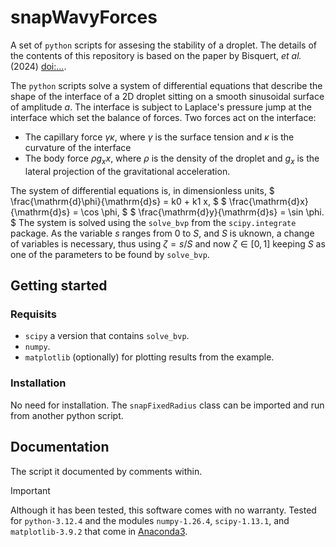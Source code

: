 # snapWavyForces 

A set of `python` scripts for assesing the stability of a droplet. The details of the contents of this repository is based on the paper by Bisquert, _et al._ (2024) [doi:...]().

The `python` scripts solve a system of differential equations that describe the shape of the interface of a 2D droplet sitting on a smooth sinusoidal surface of amplitude $a$. The interface is subject to Laplace's pressure jump at the interface which set the balance of forces. Two forces act on the interface:
 - The capillary force $\gamma \kappa$, where $\gamma$ is the surface tension and $\kappa$ is the curvature of the interface
 - The body force $\rho g_x x$, where $\rho$ is the density of the droplet and $g_x$ is the lateral projection of the gravitational acceleration. 

The system of differential equations is, in dimensionless units,
$ \frac{\mathrm{d}\phi}{\mathrm{d}s} = k0 + k1 x, $
$ \frac{\mathrm{d}x}{\mathrm{d}s} = \cos \phi, $
$ \frac{\mathrm{d}y}{\mathrm{d}s} = \sin \phi. $
The system is solved using the `solve_bvp` from the `scipy.integrate` package. As the variable $s$ ranges from 0 to $S$, and $S$ is uknown, a change of variables is necessary, thus using $\zeta = s/S$ and now $\zeta \in [0, 1]$ keeping $S$ as one of the parameters to be found by `solve_bvp`.

## Getting started

### Requisits

 - `scipy` a version that contains `solve_bvp`.
 - `numpy`.
 - `matplotlib` (optionally) for plotting results from the example.

### Installation

No need for installation. The `snapFixedRadius` class can be imported and run from another python script.

## Documentation

The script it documented by comments within.


> [!IMPORTANT] 
> Although it has been tested, this software comes with no warranty.
> Tested for `python-3.12.4` and the modules `numpy-1.26.4`, `scipy-1.13.1`, and `matplotlib-3.9.2` that come in [Anaconda3](https://www.anaconda.com/download/success).
